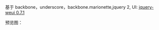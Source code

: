 

基于 backbone，underscore，backbone.marionette,jquery 2,
UI: [jquery-weui 0.7.1][1]


预览图：


  [1]: http://lihongxun945.github.io/jquery-weui/


